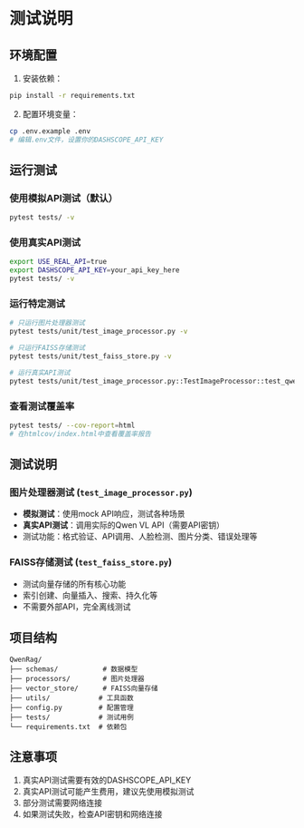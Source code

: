 # 测试说明

## 环境配置

1. 安装依赖：
```bash
pip install -r requirements.txt
```

2. 配置环境变量：
```bash
cp .env.example .env
# 编辑.env文件，设置你的DASHSCOPE_API_KEY
```

## 运行测试

### 使用模拟API测试（默认）
```bash
pytest tests/ -v
```

### 使用真实API测试
```bash
export USE_REAL_API=true
export DASHSCOPE_API_KEY=your_api_key_here
pytest tests/ -v
```

### 运行特定测试
```bash
# 只运行图片处理器测试
pytest tests/unit/test_image_processor.py -v

# 只运行FAISS存储测试
pytest tests/unit/test_faiss_store.py -v

# 运行真实API测试
pytest tests/unit/test_image_processor.py::TestImageProcessor::test_qwen_vl_api_call_success_real -v
```

### 查看测试覆盖率
```bash
pytest tests/ --cov-report=html
# 在htmlcov/index.html中查看覆盖率报告
```

## 测试说明

### 图片处理器测试 (`test_image_processor.py`)
- **模拟测试**：使用mock API响应，测试各种场景
- **真实API测试**：调用实际的Qwen VL API（需要API密钥）
- 测试功能：格式验证、API调用、人脸检测、图片分类、错误处理等

### FAISS存储测试 (`test_faiss_store.py`)
- 测试向量存储的所有核心功能
- 索引创建、向量插入、搜索、持久化等
- 不需要外部API，完全离线测试

## 项目结构

```
QwenRag/
├── schemas/           # 数据模型
├── processors/        # 图片处理器
├── vector_store/      # FAISS向量存储
├── utils/            # 工具函数
├── config.py         # 配置管理
├── tests/            # 测试用例
└── requirements.txt  # 依赖包
```

## 注意事项

1. 真实API测试需要有效的DASHSCOPE_API_KEY
2. 真实API测试可能产生费用，建议先使用模拟测试
3. 部分测试需要网络连接
4. 如果测试失败，检查API密钥和网络连接
